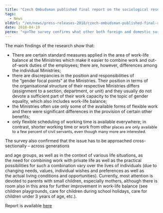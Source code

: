 ```yaml
---
title: "Czech Ombudsman published final report on the sociological research named Work-Life Balance On Czech Ministries"
tags:
  - News
oldUrl: "/en/news/press-releases-2018/czech-ombudsman-published-final-report-on-the-sociological-research-named-work-life-balance-on-czech/"
date: 2018-04-19
perex: "<p>The survey confirms what other both foreign and domestic surveys already showed &ndash; that satisfied employees are more effective workers and more loyal to their employers. There is apparently a relation not only between worker satisfaction and flexible work and benefits supporting work-life balance, but also between economic development and the growth of the organisation.</p>"
---
```


<!-- imported from the old website -->

<p>The main findings of the research show that:</p><ul><li>There are certain standard measures applied in the area of work-life balance at the Ministries which make it easier to combine work and out-of-work duties of the employees; there are, however, differences among the individual Ministries;</li><li>there are discrepancies in the position and responsibilities of the “gender focal points” at the Ministries. Their position in terms of the organisational structure of their respective Ministries differs (assignment to a section, department, or unit) and they usually do not devote a sufficient part of their work capacity to the topic of gender equality, which also includes work-life balance;</li><li>the Ministries often use only some of the available forms of flexible work and there were significant differences in the provision of certain other benefits;</li><li>only flexible scheduling of working time is available everywhere; in contrast, shorter working time or work from oth<span style="background-color: initial; font-size: 12.8px;">er places are only available to a few percent of civil servants, even though many more are interested.</span></li></ul> <p>The survey also confirmed that the issue has to be approached cross-sectionally – across generations</p><p> and age groups, as well as in the context of various life situations, as the need for combining work with private life as well as the practical possibilities for such a combination vary over the lives of individuals (due to changing needs, values, individual wishes and preferences as well as the actual living conditions and opportunities). Currently, most attention is devoted to parents with small children, especially mothers, although there is room also in this area for further improvement in work-life balance (see children playgrounds, care for children during school holidays, care for children under 3 years of age, etc.).</p><p>Report is available <a href="/uploads-import/DISKRIMINACE/Vyzkum/Survey_Work-life-balance.pdf" target="_blank">here</a></p>
